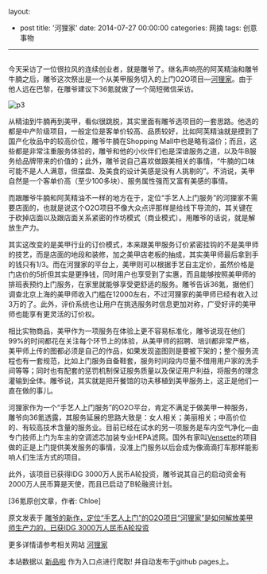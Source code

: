 layout: 
  - post 
title: '河狸家' 
date: 2014-07-27 00:00:00 
categories: 网摘 
tags: 创意事物 
---

<p><img src="http://a.36krcnd.com/photo/2014/2bbd31ea8d040b056af564c6c1f83eec.png" alt=""/></p>

<p>今天采访了一位很拉风的连续创业者，就是雕爷了。继名声响亮的阿芙精油和雕爷牛腩之后，雕爷这次祭出是一个从美甲服务切入的上门O2O项目—<a target="_blank" data-no-turbolink="true" href="http://www.helijia.cn/index.html">河狸家</a>。由于他人远在巴黎，在雕爷建议下<span>36氪</span>就做了一个简短微信采访。</p>

<p><img src="http://a.36krcnd.com/photo/2014/323b1644ccebc6b3613e73cdfd6cf067.jpg" alt="p3"/></p>

<p>从精油到牛腩再到美甲，看似很跳脱，其实里面有雕爷选项目的一套思路。他选的都是中产阶级项目，一般定位是客单价较高、品质较好，比如阿芙精油就是摸到了国产化妆品中的较高价位，雕爷牛腩在Shopping Mall中也是略有溢价；而且，这些都是非常注重服务体验的，雕爷和他的小伙伴们也是深谙服务之道，以及牛B服务给品牌带来的价值的；此外，雕爷说自己喜欢做跟美相关的事情，“牛腩的口味可能不是人人满意，但摆盘、及美食的设计美感是没有人挑剔的”。不消说，美甲自然是一个客单价高（至少100多块）、服务属性强而又富有美感的事情。</p>

<p>而跟雕爷牛腩和阿芙精油不一样的地方在于，定位“手艺人上门服务”的河狸家不需要店面的，也就是说这个O2O项目不像大众点评那样是给线下导流的，其关键在于砍掉店面以及跟店面关系紧密的作坊模式（商业模式）。用雕爷的话说，就是解放生产力。</p>

<p>其实这改变的是美甲行业的订价模式，本来跟美甲服务订价紧密挂钩的不是美甲师的技艺，而是店面的地段和装修，加之美甲店老板的抽成，其实美甲师最后拿到手的钱只有1/3。而在河狸家的平台上，美甲则可以根据手艺自主定价，虽然价格是门店价的5折但其实是更挣钱，同时用户也享受到了实惠，而且能够按照美甲师的排班表预约上门服务，在家里就能够享受更舒适的服务。雕爷告诉<span>36氪</span>，据他们调查北京上海的美甲师收入门槛在12000左右，不过河狸家的美甲师已经有收入过3万的了。此外，评价系统也让用户在挑选服务时信息更加对称，广受好评的美甲师也能享有更灵活的订价权。</p>

<p>相比实物商品，美甲作为一项服务在体验上更不容易标准化，雕爷说现在他们99%的时间都花在关注每个环节上的体验，从美甲师的招聘、培训都非常严格，美甲师上传的图都必须是自己的作品，如果发现盗图则是要被下架的；整个服务流程也有一套规范，比如上门服务自备鞋套，服务时间段内尽量不借用用户家的洗手间等等；同时也有配套的惩罚机制保证服务质量以及保证用户利益，将服务的理念灌输到全体。雕爷说，其实就是把开餐馆的功夫移植到美甲服务上，这正是他们一直在做的事儿。</p>

<p>河狸家作为一个“手艺人上门服务”的O2O平台，肯定不满足于做美甲一种服务，雕爷向<span>36氪</span>透露，其服务延展的思路大致是：女人相关；美丽相关；中高价位的、有较高技术含量的服务业。目前已经在试水的另一项服务是车内空气净化—由专门技师上门为车主的空调滤芯加装专业HEPA滤网。国外有家叫<a target="_blank" data-no-turbolink="true" href="http://www.36kr.com/p/209253.html">Vensette</a>的项目做的正是上门提供美发服务的事情，没准上门服务以后会成为像滴滴打车那样能影响人们生活方式的项目。</p>

<p>此外，该项目已获得IDG 3000万人民币A轮投资，雕爷说其自己的启动资金有2000万人民币算是天使，而且已启动了B轮融资计划。</p>
					<p>[<span>36氪</span>原创文章，作者: Chloe]</p>
					<p></p>  



原文发表于 [雕爷的新作，定位“手艺人上门”的O2O项目“河狸家”是如何解放美甲师生产力的，已获IDG 3000万人民币A轮投资](http://www.36kr.com/p/213986.html)  

更多详情请参考相关网站 [河狸家](http://www.helijia.cn/index.html)  

本站数据以 [新品啦](http://xinpinla.com/) 作为入口点进行爬取! 并自动发布于github pages上。  
